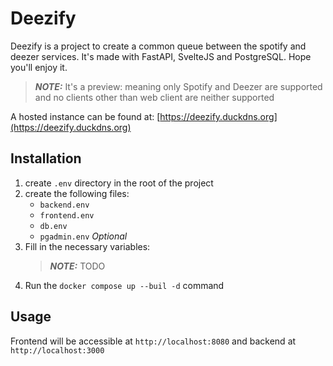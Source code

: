 # Deezify
Deezify is a project to create a common queue between the spotify and deezer services.
It's made with FastAPI, SvelteJS and PostgreSQL. Hope you'll enjoy it.

> **_NOTE:_** It's a preview: meaning only Spotify and Deezer are supported and no clients
other than web client are neither supported

A hosted instance can be found at: [https://deezify.duckdns.org](https://deezify.duckdns.org)

## Installation
1. create `.env` directory in the root of the project
2. create the following files:
    - `backend.env`
    - `frontend.env`
    - `db.env`
    - `pgadmin.env` *_Optional_*
3. Fill in the necessary variables:
    > **_NOTE:_** TODO
4. Run the `docker compose up --buil -d` command

## Usage
Frontend will be accessible at `http://localhost:8080` and backend at `http://localhost:3000`
